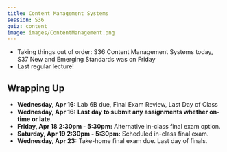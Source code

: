 ```yaml
---
title: Content Management Systems
session: S36
quiz: content
image: images/ContentManagement.png
---
```


* Taking things out of order: S36 Content Management Systems today, S37 New and Emerging Standards was on Friday
* Last regular lecture!

## Wrapping Up
* **Wednesday, Apr 16:** Lab 6B due, Final Exam Review, Last Day of Class
* **Wednesday, Apr 16:** **Last day to submit any assignments whether on-time or late.**
* **Friday, Apr 18 2:30pm - 5:30pm:** Alternative in-class final exam option.
* **Saturday, Apr 19 2:30pm - 5:30pm:** Scheduled in-class final exam.
* **Wednesday, Apr 23:** Take-home final exam due. Last day of finals.